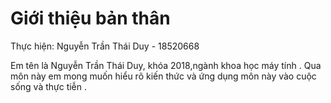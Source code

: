 # Giới thiệu bản thân
Thực hiện: Nguyễn Trần Thái Duy - 18520668

Em tên là Nguyễn Trần Thái Duy, khóa 2018,ngành khoa học máy tính . 
Qua môn này em mong muốn hiểu rõ kiến thức và ứng dụng môn này vào cuộc sống và thực tiễn .

